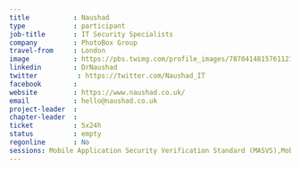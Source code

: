 ```yaml
---
title           : Naushad
type            : participant
job-title       : IT Security Specialists
company         : PhotoBox Group
travel-from     : London
image           : https://pbs.twimg.com/profile_images/787041481576112129/prX7KmUZ_400x400.jpg
linkedin        : DrNaushad
twitter          : https://twitter.com/Naushad_IT
facebook        :
website         : https://www.naushad.co.uk/
email           : hello@naushad.co.uk
project-leader  :
chapter-leader  :
ticket          : 5x24h
status          : empty
regonline       : No
sessions: Mobile Application Security Verification Standard (MASVS),Mobile Security Testing Guide (MSTG),Working Sessions related to SOC,AppSec SOC Monitoring Visualisation, Incident Response Playbook, Threat Modeling Templates,Creating AppSec Talent,Creating AppSec Teams,Threat Modeling Tools,Threat Modeling Where do I Start?,Netflix Resilience Engineering
---
```


<!-- put more details about participant here -->
